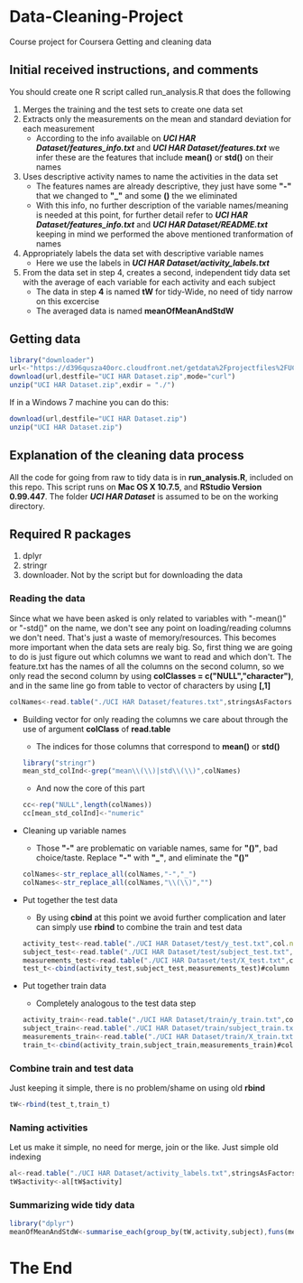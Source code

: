 # Data-Cleaning-Project
Course project for Coursera Getting and cleaning data
## Initial received instructions, and comments
You should create one R script called run_analysis.R that does the following

1. Merges the training and the test sets to create one data set
2. Extracts only the measurements on the mean and standard deviation for each measurement
    * According to the info available on ***UCI HAR Dataset/features_info.txt*** and ***UCI HAR Dataset/features.txt*** we infer these are the features that include **mean()** or **std()** on their names
3. Uses descriptive activity names to name the activities in the data set
    * The features names are already descriptive, they just have some **"-"** that we changed to **"_"** and some **()** the we eliminated
    * With this info, no further description of the variable names/meaning is needed at this point, for further detail refer to ***UCI HAR Dataset/features_info.txt*** and ***UCI HAR Dataset/README.txt*** keeping in mind we performed the above mentioned tranformation of names 
4. Appropriately labels the data set with descriptive variable names
    * Here we use the labels in ***UCI HAR Dataset/activity_labels.txt***
5. From the data set in step 4, creates a second, independent tidy data set with the average of each variable for each activity and each subject
    * The data in step **4** is named **tW** for tidy-Wide, no need of tidy narrow on this excercise
    * The averaged data is named **meanOfMeanAndStdW**
	
## Getting data
```javascript
library("downloader")
url<-"https://d396qusza40orc.cloudfront.net/getdata%2Fprojectfiles%2FUCI%20HAR%20Dataset.zip"
download(url,destfile="UCI HAR Dataset.zip",mode="curl")
unzip("UCI HAR Dataset.zip",exdir = "./")
```
If in a Windows 7 machine you can do this:
```javascript
download(url,destfile="UCI HAR Dataset.zip")
unzip("UCI HAR Dataset.zip")
```

## Explanation of the cleaning data process 
All the code for going from raw to tidy data is in **run_analysis.R**, included on this repo. This script runs on **Mac OS X 10.7.5**, and **RStudio Version 0.99.447**. The folder ***UCI HAR Dataset*** is assumed to be on the working directory. 
## Required R packages
1. dplyr
2. stringr
3. downloader. Not by the script but for downloading the data

### Reading the data
Since what we have been asked is only related to variables with "-mean()" or "-std()" on the name, we don't see any point on loading/reading columns we don't need. That's just a waste of memory/resources. This becomes more important when the data sets are realy big. So, first thing we are going to do is just figure out which columns we want to read and which don't.
The feature.txt has the names of all the columns on the second column, so we only read the second column by using **colClasses = c("NULL","character")**, and in the same line go from table to vector of characters by using **[,1]**
```javascript
colNames<-read.table("./UCI HAR Dataset/features.txt",stringsAsFactors = FALSE,colClasses = c("NULL","character"))[,1]
```
- Building vector for only reading the columns we care about through the use of argument **colClass** of **read.table**

    - The indices for those columns that correspond to **mean()** or **std()**
    ```javascript
    library("stringr")
    mean_std_colInd<-grep("mean\\(\\)|std\\(\\)",colNames)
    ```
    - And now the core of this part
    ```javascript
    cc<-rep("NULL",length(colNames))
    cc[mean_std_colInd]<-"numeric"
    ```
- Cleaning up variable names
    - Those **"-"** are problematic on variable names, same for **"()"**, bad choice/taste. Replace **"-"** with **"_"**, and eliminate the **"()"** 
    ```javascript
    colNames<-str_replace_all(colNames,"-","_")
    colNames<-str_replace_all(colNames,"\\(\\)","")
    ```
- Put together the test data
    - By using **cbind** at this point we avoid further complication and later can simply use **rbind** to combine the train and test data
    ```javascript
    activity_test<-read.table("./UCI HAR Dataset/test/y_test.txt",col.names = c("activity"))
    subject_test<-read.table("./UCI HAR Dataset/test/subject_test.txt",col.names = c("subject"))
    measurements_test<-read.table("./UCI HAR Dataset/test/X_test.txt",col.names = colNames,colClasses = cc)
    test_t<-cbind(activity_test,subject_test,measurements_test)#column bind the 3 tables
    ```
- Put together train data
    - Completely analogous to the test data step
    ```javascript
    activity_train<-read.table("./UCI HAR Dataset/train/y_train.txt",col.names = c("activity"))
    subject_train<-read.table("./UCI HAR Dataset/train/subject_train.txt",col.names = c("subject"))
    measurements_train<-read.table("./UCI HAR Dataset/train/X_train.txt",col.names = colNames,colClasses = cc)
    train_t<-cbind(activity_train,subject_train,measurements_train)#column bind the 3 tables
    ```
    
### Combine train and test data
Just keeping it simple, there is no problem/shame on using old **rbind** 
```javascript
tW<-rbind(test_t,train_t)
```
### Naming activities
Let us make it simple, no need for merge, join or the like. Just simple old indexing
```javascript
al<-read.table("./UCI HAR Dataset/activity_labels.txt",stringsAsFactors = FALSE,colClasses =c("NULL","character"))[,1]
tW$activity<-al[tW$activity]
```
### Summarizing wide tidy data
```javascript
library("dplyr")
meanOfMeanAndStdW<-summarise_each(group_by(tW,activity,subject),funs(mean))
```
# The End
